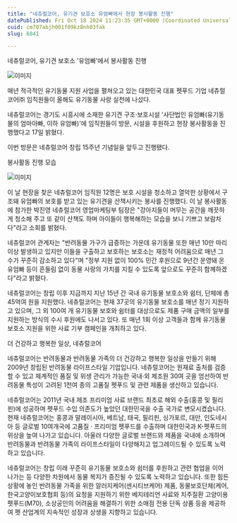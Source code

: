 ```yaml
---
title: "네츄럴코어, 유기견 보호소 유엄빠에서 현장 봉사활동 진행"
datePublished: Fri Oct 18 2024 11:23:35 GMT+0000 (Coordinated Universal Time)
cuid: cm707abjh001f09kz8nh03fak
slug: 6841

---
```



네츄럴코어, 유기견 보호소 '유엄빠'에서 봉사활동 진행

![이미지](https://cdn.hashnode.com/res/hashnode/image/upload/v1739261321679/e4347125-0af4-45d0-8fcb-b4b3340be6e0.jpeg)

매년 적극적인 유기동물 지원 사업을 펼쳐오고 있는 대한민국 대표 펫푸드 기업 네츄럴코어㈜ 임직원들이 올해도 유기동물 사랑 실천에 나섰다.

네츄럴코어는 경기도 시흥시에 소재한 유기견 구조·보호시설 '사단법인 유엄빠(유기동물의 엄마아빠, 이하 유엄빠)'에 임직원들이 방문, 시설을 후원하고 현장 봉사활동을 진행했다고 17일 밝혔다.

이번 방문은 네츄럴코어 창립 15주년 기념일을 앞두고 진행됐다.

봉사활동 진행 모습

![이미지](https://cdn.hashnode.com/res/hashnode/image/upload/v1739261323699/0c19b827-ecf3-449b-8023-2119f75e641d.jpeg)

이 날 현장을 찾은 네츄럴코어 임직원 12명은 보호 시설을 청소하고 열악한 상황에서 구조돼 유엄빠의 보호를 받고 있는 유기견을 산책시키는 봉사를 진행했다. 이 날 봉사활동에 참가한 박진영 네츄럴코어 영업마케팅부 팀장은 "강아지들이 머무는 공간을 깨끗하게 청소해 주고 또 같이 산책도 하며 아이들이 행복해하는 모습을 보니 기쁘고 보람차다"라고 소회를 밝혔다.

네츄럴코어 관계자는 "반려동물 가구가 급증하는 가운데 유기동물 또한 매년 10만 마리 이상 발생하고 있지만 이들을 구출하고 보호하는 보호소는 재정적 어려움으로 매년 그 수가 꾸준히 감소하고 있다"며 "정부 지원 없이 100% 민간 후원으로 9년간 운영돼 온 유엄빠 등이 흔들림 없이 동물 사랑의 가치를 지킬 수 있도록 앞으로도 꾸준히 함께하겠다"라고 밝혔다.

네츄럴코어는 창립 이후 지금까지 지난 15년 간 국내 유기동물 보호소와 쉼터, 단체에 총 45억여 원을 지원했다. 네츄럴코어는 현재 37곳의 유기동물 보호소를 매년 정기 지원하고 있으며, 그 외 100여 개 유기동물 보호와 쉼터를 대상으로도 제품 구매 금액의 일부를 지원하는 방식의 수시 후원에도 나서고 있다. 또 매년 1회 이상 고객들과 함께 유기동물 보호소 지원을 위한 사료 기부 캠페인을 개최하고 있다.

더 건강하고 행복한 일상, 네츄럴코어

네츄럴코어는 반려동물과 반려동물 가족의 더 건강하고 행복한 일상을 만들기 위해 2009년 창립된 반려동물 라이프스타일 기업입니다. 네츄럴코어는 원재료 출처를 검증할 수 있고 체계적인 품질 및 위생 관리가 가능한 국내·외 제조원 30여 곳을 엄선하여 반려동물 특성이 고려된 1천여 종의 고품질 펫푸드 및 관련 제품을 생산하고 있습니다.

네츄럴코어는 2011년 국내 제조 프리미엄 사료 브랜드 최초로 해외 수출(홍콩 및 필리핀)에 성공하며 펫푸드 수입 의존도가 높았던 대한민국을 수출 국가로 변모시켰습니다. 현재 네츄럴코어는 홍콩과 말레이시아, 베트남, 태국, 필리핀, 싱가포르, 대만, 인도네시아 등 글로벌 10여개국에 고품질 · 프리미엄 펫푸드를 수출하며 대한민국과 K-펫푸드의 위상을 높여 나가고 있습니다. 아울러 다양한 글로벌 브랜드와 제품을 국내에 소개하며 반려동물과 반려동물 가족의 라이프스타일이 다양해지고 업그레이드될 수 있도록 노력하고 있습니다.

네츄럴코어는 창립 이래 꾸준히 유기동물 보호소와 쉼터를 후원하고 관련 협업을 이어 나가는 등 다양한 차원에서 동물 복지가 증진될 수 있도록 노력하고 있습니다. 또한 힘든 상황에 놓인 반려동물 가족을 위한 알러지케어(센시티브케어) 제품, 동물보호단체(케어, 한국고양이보호협회 등)의 요청을 지원하기 위한 베지테리언 사료와 치주질환 고양이용 펫푸드(M70), 소상공인의 어려움을 해결하기 위한 소매점 전용 단독 상품 등을 제공하여 펫 산업계의 지속적인 성장과 상생을 지향하고 있습니다.